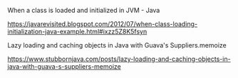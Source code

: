 When a class is loaded and initialized in JVM - Java

https://javarevisited.blogspot.com/2012/07/when-class-loading-initialization-java-example.html#ixzz5Z8K5fsyn


Lazy loading and caching objects in Java with Guava's Suppliers.memoize

https://www.stubbornjava.com/posts/lazy-loading-and-caching-objects-in-java-with-guava-s-suppliers-memoize
